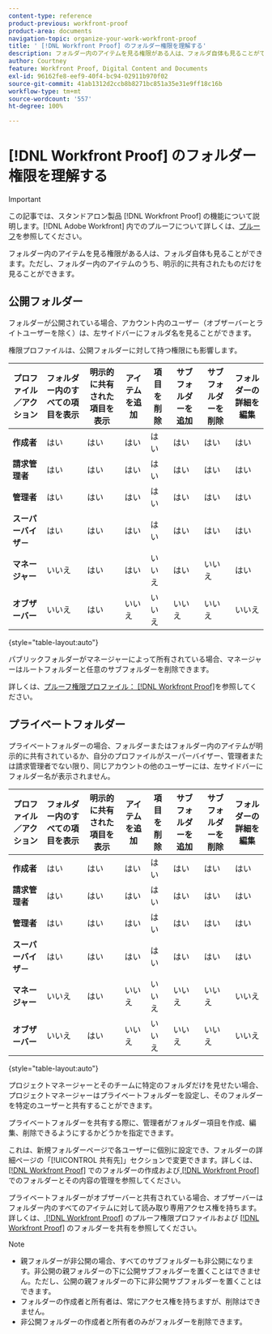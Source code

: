 ```yaml
---
content-type: reference
product-previous: workfront-proof
product-area: documents
navigation-topic: organize-your-work-workfront-proof
title: ' [!DNL Workfront Proof] のフォルダー権限を理解する'
description: フォルダー内のアイテムを見る権限がある人は、フォルダ自体も見ることができます。ただし、フォルダー内のアイテムのうち、明示的に共有されたものだけを見ることができます。
author: Courtney
feature: Workfront Proof, Digital Content and Documents
exl-id: 96162fe8-eef9-40f4-bc94-02911b970f02
source-git-commit: 41ab1312d2ccb8b8271bc851a35e31e9ff18c16b
workflow-type: tm+mt
source-wordcount: '557'
ht-degree: 100%

---
```


# [!DNL Workfront Proof] のフォルダー権限を理解する

>[!IMPORTANT]
>
>この記事では、スタンドアロン製品 [!DNL Workfront Proof] の機能について説明します。[!DNL Adobe Workfront] 内でのプルーフについて詳しくは、[プルーフ](../../../review-and-approve-work/proofing/proofing.md)を参照してください。

フォルダー内のアイテムを見る権限がある人は、フォルダ自体も見ることができます。ただし、フォルダー内のアイテムのうち、明示的に共有されたものだけを見ることができます。

## 公開フォルダー

フォルダーが公開されている場合、アカウント内のユーザー（オブザーバーとライトユーザーを除く）は、左サイドバーにフォルダ名を見ることができます。

権限プロファイルは、公開フォルダーに対して持つ権限にも影響します。

| **プロファイル／アクション** | **フォルダー内のすべての項目を表示** | **明示的に共有された項目を表示** | **アイテムを追加** | **項目を削除** | **サブフォルダーを追加** | **サブフォルダーを削除** | **フォルダーの詳細を編集** |
|---|---|---|---|---|---|---|---|
| **作成者** | はい | はい | はい | はい | はい | はい | はい |
| **請求管理者** | はい | はい | はい | はい | はい | はい | はい |
| **管理者** | はい | はい | はい | はい | はい | はい | はい |
| **スーパーバイザ－** | はい | はい | はい | はい | はい | はい | はい |
| **マネージャー** | いいえ | はい | はい | いいえ | はい | いいえ | はい |
| **オブザーバー** | いいえ | はい | いいえ | いいえ | いいえ | いいえ | いいえ |

{style="table-layout:auto"}

パブリックフォルダーがマネージャーによって所有されている場合、マネージャーはルートフォルダーと任意のサブフォルダーを削除できます。

詳しくは、[プルーフ権限プロファイル： [!DNL Workfront Proof]](../../../workfront-proof/wp-acct-admin/account-settings/proof-perm-profiles-in-wp.md)を参照してください。

## プライベートフォルダー

プライベートフォルダーの場合、フォルダーまたはフォルダー内のアイテムが明示的に共有されているか、自分のプロファイルがスーパーバイザー、管理者または請求管理者でない限り、同じアカウントの他のユーザーには、左サイドバーにフォルダー名が表示されません。

| **プロファイル／アクション** | **フォルダー内のすべての項目を表示** | **明示的に共有された項目を表示** | **アイテムを追加** | **項目を削除** | **サブフォルダーを追加** | **サブフォルダーを削除** | **フォルダーの詳細を編集** |
|---|---|---|---|---|---|---|---|
| **作成者** | はい | はい | はい | はい | はい | はい | はい |
| **請求管理者** | はい | はい | はい | はい | はい | はい | はい |
| **管理者** | はい | はい | はい | はい | はい | はい | はい |
| **スーパーバイザ－** | はい | はい | はい | はい | はい | はい | はい |
| **マネージャー** | いいえ | はい | いいえ | いいえ | いいえ | いいえ | いいえ |
| **オブザーバー** | いいえ | はい | いいえ | いいえ | いいえ | いいえ | いいえ |

{style="table-layout:auto"}

プロジェクトマネージャーとそのチームに特定のフォルダだけを見せたい場合、プロジェクトマネージャーはプライベートフォルダーを設定し、そのフォルダーを特定のユーザーと共有することができます。

プライベートフォルダーを共有する際に、管理者がフォルダー項目を作成、編集、削除できるようにするかどうかを指定できます。

これは、新規フォルダーページで各ユーザーに個別に設定でき、フォルダーの詳細ページの「[!UICONTROL 共有先]」セクションで変更できます。詳しくは、[ [!DNL Workfront Proof]](../../../workfront-proof/wp-work-proofsfiles/organize-your-work/create-folders.md) でのフォルダーの作成および[ [!DNL Workfront Proof]](../../../workfront-proof/wp-work-proofsfiles/organize-your-work/manage-folders-and-contents.md) でのフォルダーとその内容の管理を参照してください。

プライベートフォルダーがオブザーバーと共有されている場合、オブザーバーはフォルダー内のすべてのアイテムに対して読み取り専用アクセス権を持ちます。詳しくは、[ [!DNL Workfront Proof]](../../../workfront-proof/wp-acct-admin/account-settings/proof-perm-profiles-in-wp.md) のプルーフ権限プロファイルおよび [ [!DNL Workfront Proof]](../../../workfront-proof/wp-work-proofsfiles/organize-your-work/share-folders.md) のフォルダーを共有を参照してください。

>[!NOTE]
>
>* 親フォルダーが非公開の場合、すべてのサブフォルダーも非公開になります。非公開の親フォルダーの下に公開サブフォルダーを置くことはできません。ただし、公開の親フォルダーの下に非公開サブフォルダーを置くことはできます。
>* フォルダーの作成者と所有者は、常にアクセス権を持ちますが、削除はできません。
>* 非公開フォルダーの作成者と所有者のみがフォルダーを削除できます。

